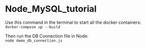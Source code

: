 # Node_MySQL_tutorial

Use this command in the terminal to start all the docker containers:  
`docker-compose up --build`

Then run the DB Connection file in Node:  
`node demo_db_connection.js`

